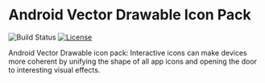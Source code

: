 # Android Vector Drawable Icon Pack

![Build Status](https://travis-ci.com/YahiaAngelo/ProjectKarma.svg?token=yFduMLnycQ4NCCzJTete&branch=master)
[![License](https://img.shields.io/badge/license-GNU-blue.svg)](https://www.gnu.org/licenses/)
 
Android Vector Drawable icon pack: Interactive icons can make devices more coherent by unifying the shape of all app icons and opening the door to interesting visual effects.






